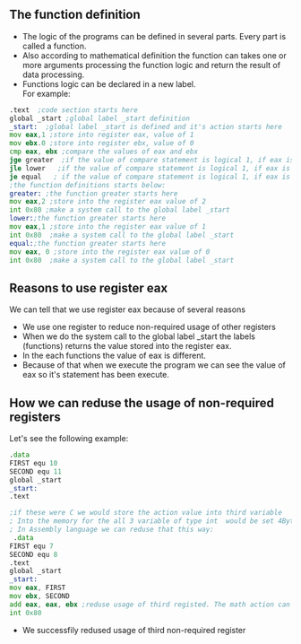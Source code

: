 ## The function definition
- The logic of the programs can be defined in several parts. Every part is called a function.  
- Also according to mathematical definition the function can takes one or more arguments processing the function logic and return the result of data processing.    
- Functions logic can be declared in a new  label.    
For example:
```asm
.text  ;code section starts here   
global _start ;global label _start definition  
_start:  ;global label _start is defined and it's action starts here  
mov eax,1 ;store into register eax, value of 1  
mov ebx.0 ;store into register ebx, value of 0  
cmp eax, ebx ;compare the values of eax and ebx  
jge greater  ;if the value of compare statement is logical 1, if eax is greater than ebx, then jump to the to the function called greater  
jle lower   ;if the value of compare statement is logical 1, if eax is loweer than ebx, then jump to the to the function called lower  
je equal   ; if the value of compare statement is logical 1, if eax is equal to the value of  ebx, then jump to the to the function called equal  
;the function definitions starts below:    
greater: ;the function greater starts here  
mov eax,2 ;store into the register eax value of 2  
int 0x80 ;make a system call to the global label _start  
lower:;the function greater starts here  
mov eax,1 ;store into the register eax value of 1  
int 0x80  ;make a system call to the global label _start  
equal:;the function greater starts here  
mov eax, 0 ;store into the register eax value of 0  
int 0x80  ;make a system call to the global label _start
``` 
## Reasons to use register  eax  
We can tell that we use register eax because of several reasons    
- We use  one register to reduce non-required usage of other registers   
- When we do the system call to the global label _start the labels (functions) returns the value stored into the register  eax.
- In the each functions the value of eax is different.
- Because of that when we execute the program we can see the value of eax so it's statement has been execute.  
## How we can reduse the usage of non-required registers  
Let's see the following example:
```asm
.data  
FIRST equ 10  
SECOND equ 11  
global _start  
_start:
.text
```
```asm
;if these were C we would store the action value into third variable 
; Into the memory for the all 3 variable of type int  would be set 4Bytes of storage for each variable   
; In Assembly language we can reduse that this way:
 .data  
FIRST equ 7  
SECOND equ 8  
.text  
global _start  
_start:
mov eax, FIRST  
mov ebx, SECOND    
add eax, eax, ebx ;reduse usage of third registed. The math action can be add, sub, mul or dev  
int 0x80
``` 
- We successfily redused usage of third non-required register  

